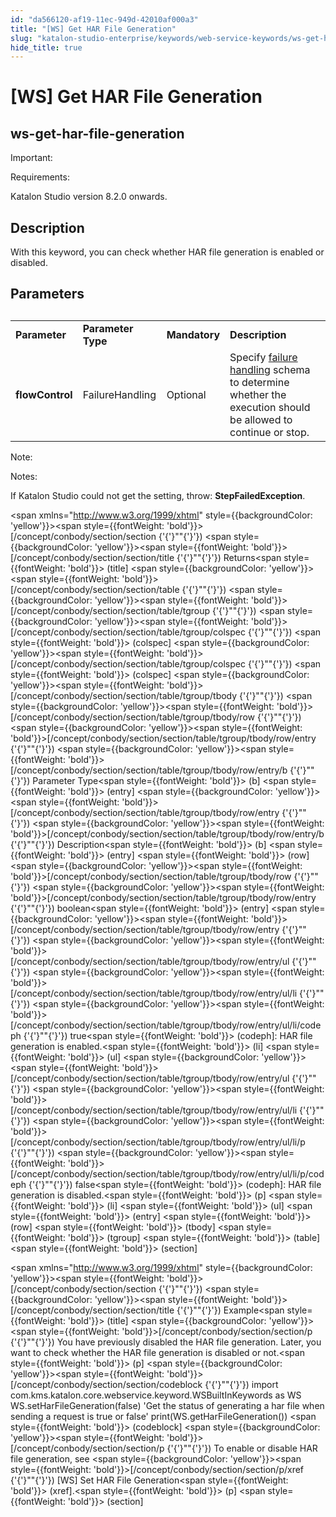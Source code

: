 ```yaml
---
id: "da566120-af19-11ec-949d-42010af000a3"
title: "[WS] Get HAR File Generation"
slug: "katalon-studio-enterprise/keywords/web-service-keywords/ws-get-har-file-generation"
hide_title: true
---
```


# <a id="id_0" class="anchor_top_offset"/><a id="ariaid-title1" class="anchor_top_offset"/>[WS] Get HAR File Generation

  

## <a id="id_0__id" class="anchor_top_offset"/>ws-get-har-file-generation

              
<div xmlns="http://www.w3.org/1999/xhtml" className="note important note_important"><span className="note__title">Important:</span> 
  <p className="p">Requirements:</p>
  <p className="p">Katalon Studio version 8.2.0 onwards.</p>
</div>
      
  

## <a id="id_0__id_1" class="anchor_top_offset"/>Description

              
<p xmlns="http://www.w3.org/1999/xhtml" className="p">With this keyword, you can check whether HAR file generation is   enabled or disabled.</p> 
      
  

## <a id="id_0__id_2" class="anchor_top_offset"/>Parameters

              
<table xmlns="http://www.w3.org/1999/xhtml" className="table"><caption /><colgroup><col /><col /><col /><col /></colgroup><tbody className="tbody">     <tr className>       <td className="entry">         <strong className="ph b">Parameter</strong>       </td>       <td className="entry">         <strong className="ph b">Parameter Type</strong>       </td>       <td className="entry">         <strong className="ph b">Mandatory</strong>       </td>       <td className="entry">         <strong className="ph b">Description</strong>       </td>     </tr>     <tr className>       <td className="entry">         <strong className="ph b">flowControl</strong>       </td>       <td className="entry">FailureHandling</td>       <td className="entry">Optional</td>       <td className="entry">Specify <a className="xref j-external-link" href="https://docs.katalon.com/katalon-studio/docs/failure-handling.html" target="_blank">failure           handling</a> schema to determine whether the execution should be         allowed to continue or stop.</td>     </tr>   </tbody></table> 
      
<div xmlns="http://www.w3.org/1999/xhtml" className="note note note_note"><span className="note__title">Note:</span> 
  <p className="p">Notes:</p>
  <p className="p">If Katalon Studio could not get the setting, throw:
    <strong className="ph b">StepFailedException</strong>.</p>
</div>
        
<span xmlns="http://www.w3.org/1999/xhtml" style={{backgroundColor: 'yellow'}}><span style={{fontWeight: 'bold'}}>[/concept/conbody/section/section     {'{'}""{'}'}) </span>   <span style={{backgroundColor: 'yellow'}}><span style={{fontWeight: 'bold'}}>[/concept/conbody/section/section/title       {'{'}""{'}'}) </span>Returns<span style={{fontWeight: 'bold'}}> (title]</span></span>   <span style={{backgroundColor: 'yellow'}}><span style={{fontWeight: 'bold'}}>[/concept/conbody/section/section/table       {'{'}""{'}'}) </span>     <span style={{backgroundColor: 'yellow'}}><span style={{fontWeight: 'bold'}}>[/concept/conbody/section/section/table/tgroup         {'{'}""{'}'}) </span>       <span style={{backgroundColor: 'yellow'}}><span style={{fontWeight: 'bold'}}>[/concept/conbody/section/section/table/tgroup/colspec           {'{'}""{'}'}) </span><span style={{fontWeight: 'bold'}}> (colspec]</span></span>       <span style={{backgroundColor: 'yellow'}}><span style={{fontWeight: 'bold'}}>[/concept/conbody/section/section/table/tgroup/colspec           {'{'}""{'}'}) </span><span style={{fontWeight: 'bold'}}> (colspec]</span></span>       <span style={{backgroundColor: 'yellow'}}><span style={{fontWeight: 'bold'}}>[/concept/conbody/section/section/table/tgroup/tbody           {'{'}""{'}'}) </span>         <span style={{backgroundColor: 'yellow'}}><span style={{fontWeight: 'bold'}}>[/concept/conbody/section/section/table/tgroup/tbody/row             {'{'}""{'}'}) </span>           <span style={{backgroundColor: 'yellow'}}><span style={{fontWeight: 'bold'}}>[/concept/conbody/section/section/table/tgroup/tbody/row/entry               {'{'}""{'}'}) </span>             <span style={{backgroundColor: 'yellow'}}><span style={{fontWeight: 'bold'}}>[/concept/conbody/section/section/table/tgroup/tbody/row/entry/b                 {'{'}""{'}'}) </span>Parameter Type<span style={{fontWeight: 'bold'}}> (b]</span></span>             <span style={{fontWeight: 'bold'}}> (entry]</span></span>           <span style={{backgroundColor: 'yellow'}}><span style={{fontWeight: 'bold'}}>[/concept/conbody/section/section/table/tgroup/tbody/row/entry               {'{'}""{'}'}) </span>             <span style={{backgroundColor: 'yellow'}}><span style={{fontWeight: 'bold'}}>[/concept/conbody/section/section/table/tgroup/tbody/row/entry/b                 {'{'}""{'}'}) </span>Description<span style={{fontWeight: 'bold'}}> (b]</span></span>             <span style={{fontWeight: 'bold'}}> (entry]</span></span>           <span style={{fontWeight: 'bold'}}> (row]</span></span>         <span style={{backgroundColor: 'yellow'}}><span style={{fontWeight: 'bold'}}>[/concept/conbody/section/section/table/tgroup/tbody/row             {'{'}""{'}'}) </span>           <span style={{backgroundColor: 'yellow'}}><span style={{fontWeight: 'bold'}}>[/concept/conbody/section/section/table/tgroup/tbody/row/entry               {'{'}""{'}'}) </span>boolean<span style={{fontWeight: 'bold'}}> (entry]</span></span>           <span style={{backgroundColor: 'yellow'}}><span style={{fontWeight: 'bold'}}>[/concept/conbody/section/section/table/tgroup/tbody/row/entry               {'{'}""{'}'}) </span>             <span style={{backgroundColor: 'yellow'}}><span style={{fontWeight: 'bold'}}>[/concept/conbody/section/section/table/tgroup/tbody/row/entry/ul                 {'{'}""{'}'}) </span>               <span style={{backgroundColor: 'yellow'}}><span style={{fontWeight: 'bold'}}>[/concept/conbody/section/section/table/tgroup/tbody/row/entry/ul/li                   {'{'}""{'}'}) </span>                 <span style={{backgroundColor: 'yellow'}}><span style={{fontWeight: 'bold'}}>[/concept/conbody/section/section/table/tgroup/tbody/row/entry/ul/li/codeph                     {'{'}""{'}'}) </span>true<span style={{fontWeight: 'bold'}}> (codeph]</span></span>: HAR file                 generation is enabled.<span style={{fontWeight: 'bold'}}> (li]</span></span>               <span style={{fontWeight: 'bold'}}> (ul]</span></span>             <span style={{backgroundColor: 'yellow'}}><span style={{fontWeight: 'bold'}}>[/concept/conbody/section/section/table/tgroup/tbody/row/entry/ul                 {'{'}""{'}'}) </span>               <span style={{backgroundColor: 'yellow'}}><span style={{fontWeight: 'bold'}}>[/concept/conbody/section/section/table/tgroup/tbody/row/entry/ul/li                   {'{'}""{'}'}) </span>                 <span style={{backgroundColor: 'yellow'}}><span style={{fontWeight: 'bold'}}>[/concept/conbody/section/section/table/tgroup/tbody/row/entry/ul/li/p                     {'{'}""{'}'}) </span>                   <span style={{backgroundColor: 'yellow'}}><span style={{fontWeight: 'bold'}}>[/concept/conbody/section/section/table/tgroup/tbody/row/entry/ul/li/p/codeph                       {'{'}""{'}'}) </span>false<span style={{fontWeight: 'bold'}}> (codeph]</span></span>: HAR file generation is                   disabled.<span style={{fontWeight: 'bold'}}> (p]</span></span>                 <span style={{fontWeight: 'bold'}}> (li]</span></span>               <span style={{fontWeight: 'bold'}}> (ul]</span></span>             <span style={{fontWeight: 'bold'}}> (entry]</span></span>           <span style={{fontWeight: 'bold'}}> (row]</span></span>         <span style={{fontWeight: 'bold'}}> (tbody]</span></span>       <span style={{fontWeight: 'bold'}}> (tgroup]</span></span>     <span style={{fontWeight: 'bold'}}> (table]</span></span>   <span style={{fontWeight: 'bold'}}> (section]</span></span> 
    
<span xmlns="http://www.w3.org/1999/xhtml" style={{backgroundColor: 'yellow'}}><span style={{fontWeight: 'bold'}}>[/concept/conbody/section/section     {'{'}""{'}'}) </span>   <span style={{backgroundColor: 'yellow'}}><span style={{fontWeight: 'bold'}}>[/concept/conbody/section/section/title       {'{'}""{'}'}) </span>Example<span style={{fontWeight: 'bold'}}> (title]</span></span>   <span style={{backgroundColor: 'yellow'}}><span style={{fontWeight: 'bold'}}>[/concept/conbody/section/section/p       {'{'}""{'}'}) </span>You have previously disabled the HAR file generation. Later, you     want to check whether the HAR file generation is disabled or     not.<span style={{fontWeight: 'bold'}}> (p]</span></span>   <span style={{backgroundColor: 'yellow'}}><span style={{fontWeight: 'bold'}}>[/concept/conbody/section/section/codeblock       {'{'}""{'}'}) </span>import com.kms.katalon.core.webservice.keyword.WSBuiltInKeywords as WS     WS.setHarFileGeneration(false)     'Get the status of generating a har file when sending a request is true or false'     print(WS.getHarFileGeneration())     <span style={{fontWeight: 'bold'}}> (codeblock]</span></span>   <span style={{backgroundColor: 'yellow'}}><span style={{fontWeight: 'bold'}}>[/concept/conbody/section/section/p       {'{'}""{'}'}) </span>To enable or disable HAR file generation, see <span style={{backgroundColor: 'yellow'}}><span style={{fontWeight: 'bold'}}>[/concept/conbody/section/section/p/xref         {'{'}""{'}'}) </span>[WS]       Set HAR File Generation<span style={{fontWeight: 'bold'}}> (xref]</span></span>.<span style={{fontWeight: 'bold'}}> (p]</span></span>   <span style={{fontWeight: 'bold'}}> (section]</span></span> 
  

